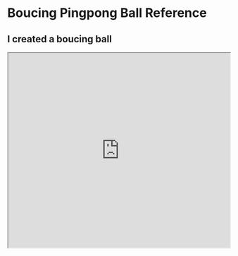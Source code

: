 # Boucing Pingpong Ball Reference

## I created a boucing ball

<iframe width="100%" height=442 src="https://editor.p5js.org/annabelle131/full/faqf9-zrJ"></iframe>
